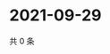 # 2021-09-29

共 0 条

<!-- BEGIN WEIBO -->
<!-- 最后更新时间 Wed Sep 29 2021 08:44:42 GMT+0800 (China Standard Time) -->

<!-- END WEIBO -->
